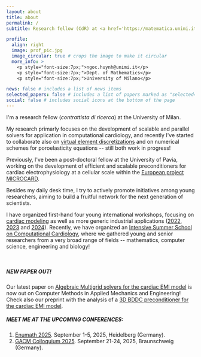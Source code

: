 ```yaml
---
layout: about
title: about
permalink: /
subtitle: Research fellow (CdR) at <a href='https://matematica.unimi.it/'>University of Milano</a>. 

profile:
  align: right
  image: prof_pic.jpg
  image_circular: true # crops the image to make it circular
  more_info: >
    <p style="font-size:7px;">ngoc.huynh@unimi.it</p>
    <p style="font-size:7px;">Dept. of Mathematics</p>
    <p style="font-size:7px;">University of Milano</p>

news: false # includes a list of news items
selected_papers: false # includes a list of papers marked as "selected={true}"
social: false # includes social icons at the bottom of the page
---
```

I'm a research fellow (_contrattista di ricerca_) at the University of Milan. 

My research primarly focuses on the development of scalable and parallel solvers for application in computational cardiology, and recently I've started to collaborate also on [virtual element discretizations](https://sites.google.com/unimib.it/vemwebsite/home-page?authuser=0) and on numerical schemes for poroelasticity equations -- still both work in progress!

Previously, I've been a post-doctoral fellow at the University of Pavia, working on the development of efficient and scalable preconditioners for cardiac electrophysiology at a cellular scale within the [European project MICROCARD](https://microcard.eu/index-en.html).

Besides my daily desk time, I try to actively promote initiatives among young researchers, aiming to build a fruitful network for the next generation of scientists.

I have organized first-hand four young international workshops, focusing on [cardiac modeling](https://mate.unipv.it/workshop-young-cardiac/) as well as more generic industrial applications ([2022](https://mate.unipv.it/matcomp22/), [2023](https://mate.unipv.it/matcomp23/) and [2024](https://sites.google.com/universitadipavia.it/compmat-spring-workshop/compmat-2024?authuser=0)).
Recently, we have organized an [Intensive Summer School on Computational Cardiology](https://sites.google.com/view/isscc), where we gathered young and senior researchers from a very broad range of fields -- mathematics, computer science, engineering and biology!

<br>

##### NEW PAPER OUT!
Our latest paper on [Algebraic Multigrid solvers for the cardiac EMI model](https://www.sciencedirect.com/science/article/pii/S0045782525002737) is now out on Computer Methods in Applied Mechanics and Engineering!
<br>
Check also our preprint with the analysis of a [3D BDDC preconditioner for the cardiac EMI model](http://arxiv.org/abs/2502.07722).

##### MEET ME AT THE UPCOMING CONFERENCES:
1. [Enumath 2025](https://www.enumath2025.eu/). September 1-5, 2025, Heidelberg (Germany).
2. [GACM Colloquium 2025](https://colloquia.gacm.de/organisation). September 21-24, 2025, Braunschweig (Germany).


